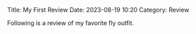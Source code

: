 Title: My First Review
Date: 2023-08-19 10:20
Category: Review

Following is a review of my favorite fly outfit.
